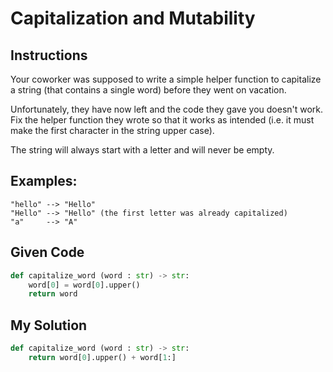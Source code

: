 # Capitalization and Mutability

## Instructions

Your coworker was supposed to write a simple helper function to capitalize a string (that contains a single word) before they went on vacation.

Unfortunately, they have now left and the code they gave you doesn't work. Fix the helper function they wrote so that it works as intended (i.e. it must make the first character in the string upper case).

The string will always start with a letter and will never be empty.

## Examples:

```
"hello" --> "Hello"
"Hello" --> "Hello" (the first letter was already capitalized)
"a"     --> "A"
```

## Given Code
```python
def capitalize_word (word : str) -> str:
    word[0] = word[0].upper()
    return word
```

## My Solution
```python
def capitalize_word (word : str) -> str:
    return word[0].upper() + word[1:]
```
